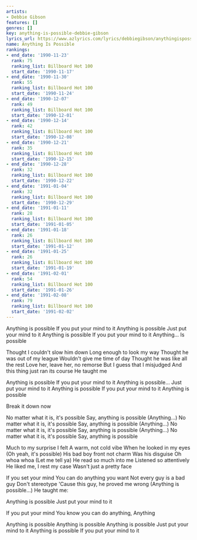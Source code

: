 ```yaml
---
artists:
- Debbie Gibson
features: []
genres: []
key: anything-is-possible-debbie-gibson
lyrics_url: https://www.azlyrics.com/lyrics/debbiegibson/anythingispossible.html
name: Anything Is Possible
rankings:
- end_date: '1990-11-23'
  rank: 75
  ranking_list: Billboard Hot 100
  start_date: '1990-11-17'
- end_date: '1990-11-30'
  rank: 55
  ranking_list: Billboard Hot 100
  start_date: '1990-11-24'
- end_date: '1990-12-07'
  rank: 49
  ranking_list: Billboard Hot 100
  start_date: '1990-12-01'
- end_date: '1990-12-14'
  rank: 42
  ranking_list: Billboard Hot 100
  start_date: '1990-12-08'
- end_date: '1990-12-21'
  rank: 35
  ranking_list: Billboard Hot 100
  start_date: '1990-12-15'
- end_date: '1990-12-28'
  rank: 32
  ranking_list: Billboard Hot 100
  start_date: '1990-12-22'
- end_date: '1991-01-04'
  rank: 32
  ranking_list: Billboard Hot 100
  start_date: '1990-12-29'
- end_date: '1991-01-11'
  rank: 28
  ranking_list: Billboard Hot 100
  start_date: '1991-01-05'
- end_date: '1991-01-18'
  rank: 26
  ranking_list: Billboard Hot 100
  start_date: '1991-01-12'
- end_date: '1991-01-25'
  rank: 26
  ranking_list: Billboard Hot 100
  start_date: '1991-01-19'
- end_date: '1991-02-01'
  rank: 54
  ranking_list: Billboard Hot 100
  start_date: '1991-01-26'
- end_date: '1991-02-08'
  rank: 79
  ranking_list: Billboard Hot 100
  start_date: '1991-02-02'
---
```


Anything is possible
If you put your mind to it
Anything is possible
Just put your mind to it
Anything is possible
If you put your mind to it
Anything...
Is possible


Thought I couldn't slow him down
Long enough to look my way
Thought he was out of my league
Wouldn't give me time of day
Thought he was like all the rest
Love her, leave her, no remorse
But I guess that I misjudged
And this thing just ran its course
He taught me


Anything is possible
If you put your mind to it
Anything is possible...
Just put your mind to it
Anything is possible
If you put your mind to it
Anything is possible

Break it down now

No matter what it is, it's possible
Say, anything is possible
(Anything...) No matter what it is, it's possible
Say, anything is possible
(Anything...) No matter what it is, it's possible
Say, anything is possible
(Anything...) No matter what it is, it's possible
Say, anything is possible


Much to my surprise I felt
A warm, not cold vibe
When he looked in my eyes
(Oh yeah, it's possible)
His bad boy front not charm
Was his disguise
Oh whoa whoa
(Let me tell ya)
He read so much into me
Listened so attentively
He liked me, I rest my case
Wasn't just a pretty face


If you set your mind
You can do anything you want
Not every guy is a bad guy
Don't stereotype
'Cause this guy, he proved me wrong
(Anything is possible...)
He taught me:

Anything is possible
Just put your mind to it

If you put your mind
You know you can do anything,
Anything

Anything is possible
Anything is possible
Anything is possible
Just put your mind to it
Anything is possible
If you put your mind to it



